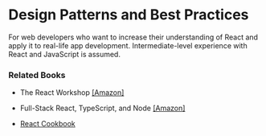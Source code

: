 # Design Patterns and Best Practices

For web developers who want to increase their understanding of React and apply it to real-life app development. Intermediate-level experience with React and JavaScript is assumed.

### Related Books
* The React Workshop [[Amazon]](https://www.amazon.in/dp/183864556X)

* Full-Stack React, TypeScript, and Node [[Amazon]](https://www.amazon.com/dp/1839219939)

* [React Cookbook](https://www.packtpub.com/product/react-cookbook/9781783980727)

